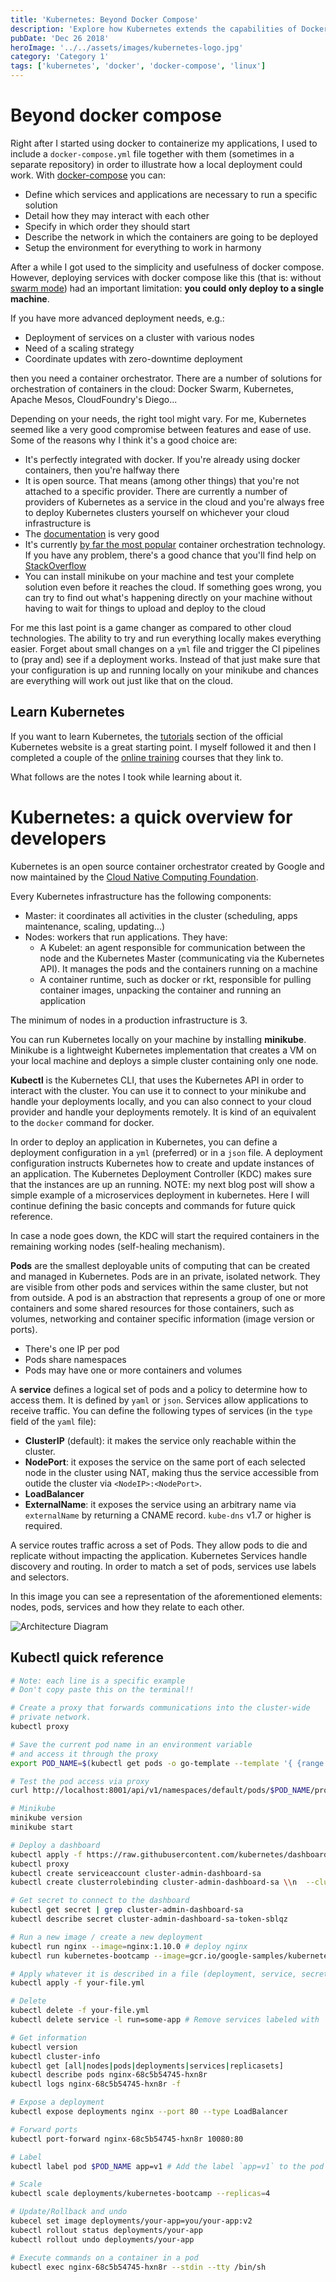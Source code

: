 ```yaml
---
title: 'Kubernetes: Beyond Docker Compose'
description: 'Explore how Kubernetes extends the capabilities of Docker Compose for managing containerized applications at scale.'
pubDate: 'Dec 26 2018'
heroImage: '../../assets/images/kubernetes-logo.jpg'
category: 'Category 1'
tags: ['kubernetes', 'docker', 'docker-compose', 'linux']
---
```


# Beyond docker compose

Right after I started using docker to containerize my applications, I used to include a `docker-compose.yml` file together with them (sometimes in a separate repository) in order to illustrate how a local deployment could work. With [docker-compose](https://docs.docker.com/compose/) you can:

- Define which services and applications are necessary to run a specific solution
- Detail how they may interact with each other
- Specify in which order they should start
- Describe the network in which the containers are going to be deployed
- Setup the environment for everything to work in harmony

After a while I got used to the simplicity and usefulness of docker compose. However, deploying services with docker compose like this (that is: without [swarm mode](https://docs.docker.com/engine/swarm/)) had an important limitation: **you could only deploy to a single machine**.

If you have more advanced deployment needs, e.g.:

- Deployment of services on a cluster with various nodes
- Need of a scaling strategy
- Coordinate updates with zero-downtime deployment

then you need a container orchestrator. There are a number of solutions for orchestration of containers in the cloud: Docker Swarm, Kubernetes, Apache Mesos, CloudFoundry's Diego...

Depending on your needs, the right tool might vary. For me, Kubernetes seemed like a very good compromise between features and ease of use. Some of the reasons why I think it's a good choice are:

- It's perfectly integrated with docker. If you're already using docker containers, then you're halfway there
- It is open source. That means (among other things) that you're not attached to a specific provider. There are currently a number of providers of Kubernetes as a service in the cloud and you're always free to deploy Kubernetes clusters yourself on whichever your cloud infrastructure is
- The [documentation](https://kubernetes.io/docs/home/?path=users&persona=app-developer&level=foundational) is very good
- It's currently [by far the most popular](https://thenewstack.io/data-says-kubernetes-deployment-patterns/) container orchestration technology. If you have any problem, there's a good chance that you'll find help on [StackOverflow](https://stackoverflow.com/questions/tagged/kubernetes)
- You can install minikube on your machine and test your complete solution even before it reaches the cloud. If something goes wrong, you can try to find out what's happening directly on your machine without having to wait for things to upload and deploy to the cloud

For me this last point is a game changer as compared to other cloud technologies. The ability to try and run everything locally makes everything easier. Forget about small changes on a `yml` file and trigger the CI pipelines to (pray and) see if a deployment works. Instead of that just make sure that your configuration is up and running locally on your minikube and chances are everything will work out just like that on the cloud.

## Learn Kubernetes

If you want to learn Kubernetes, the [tutorials](https://kubernetes.io/docs/tutorials/) section of the official Kubernetes website is a great starting point. I myself followed it and then I completed a couple of the [online training](https://kubernetes.io/docs/tutorials/online-training/overview/) courses that they link to.

What follows are the notes I took while learning about it.

# Kubernetes: a quick overview for developers

Kubernetes is an open source container orchestrator created by Google and now maintained by the [Cloud Native Computing Foundation](https://en.wikipedia.org/wiki/Linux_Foundation#Cloud_Native_Computing_Foundation).

Every Kubernetes infrastructure has the following components:

- Master: it coordinates all activities in the cluster (scheduling, apps maintenance, scaling, updating...)
- Nodes: workers that run applications. They have:
  - A Kubelet: an agent responsible for communication between the node and the Kubernetes Master (communicating via the Kubernetes API). It manages the pods and the containers running on a machine
  - A container runtime, such as docker or rkt, responsible for pulling container images, unpacking the container and running an application

The minimum of nodes in a production infrastructure is 3.

You can run Kubernetes locally on your machine by installing **minikube**. Minikube is a lightweight Kubernetes implementation that creates a VM on your local machine and deploys a simple cluster containing only one node.

**Kubectl** is the Kubernetes CLI, that uses the Kubernetes API in order to interact with the cluster. You can use it to connect to your minikube and handle your deployments locally, and you can also connect to your cloud provider and handle your deployments remotely. It is kind of an equivalent to the `docker` command for docker.

In order to deploy an application in Kubernetes, you can define a deployment configuration in a `yml` (preferred) or in a `json` file. A deployment configuration instructs Kubernetes how to create and update instances of an application. The Kubernetes Deployment Controller (KDC) makes sure that the instances are up an running. NOTE: my next blog post will show a simple example of a microservices deployment in kubernetes. Here I will continue defining the basic concepts and commands for future quick reference.

In case a node goes down, the KDC will start the required containers in the remaining working nodes (self-healing mechanism).

**Pods** are the smallest deployable units of computing that can be created and managed in Kubernetes. Pods are in an private, isolated network. They are visible from other pods and services within the same cluster, but not from outside. A pod is an abstraction that represents a group of one or more containers and some shared resources for those containers, such as volumes, networking and container specific information (image version or ports).

- There's one IP per pod
- Pods share namespaces
- Pods may have one or more containers and volumes

A **service** defines a logical set of pods and a policy to determine how to access them. It is defined by `yaml` or `json`. Services allow applications to receive traffic. You can define the following types of services (in the `type` field of the `yaml` file):

- **ClusterIP** (default): it makes the service only reachable within the cluster.
- **NodePort**: it exposes the service on the same port of each selected node in the cluster using NAT, making thus the service accessible from outide the cluster via `<NodeIP>:<NodePort>`.
- **LoadBalancer**
- **ExternalName**: it exposes the service using an arbitrary name via `externalName` by returning a CNAME record. `kube-dns` v1.7 or higher is required.

A service routes traffic across a set of Pods. They allow pods to die and replicate without impacting the application. Kubernetes Services handle discovery and routing. In order to match a set of pods, services use labels and selectors.

In this image you can see a representation of the aforementioned elements: nodes, pods, services and how they relate to each other.

![Architecture Diagram](https://blog.jdonado.com/assets/images/pods-nodes-services.png 'Architecture Diagram')

## Kubectl quick reference

```sh
# Note: each line is a specific example
# Don't copy paste this on the terminal!!

# Create a proxy that forwards communications into the cluster-wide
# private network.
kubectl proxy

# Save the current pod name in an environment variable
# and access it through the proxy
export POD_NAME=$(kubectl get pods -o go-template --template '{ {range .items} } { {.metadata.name} } { {"\n"} } { {end} }')

# Test the pod access via proxy
curl http://localhost:8001/api/v1/namespaces/default/pods/$POD_NAME/proxy/

# Minikube
minikube version
minikube start

# Deploy a dashboard
kubectl apply -f https://raw.githubusercontent.com/kubernetes/dashboard/master/src/deploy/recommended/kubernetes-dashboard.yaml
kubectl proxy
kubectl create serviceaccount cluster-admin-dashboard-sa
kubectl create clusterrolebinding cluster-admin-dashboard-sa \\n  --clusterrole=cluster-admin \\n  --serviceaccount=default:cluster-admin-dashboard-sa

# Get secret to connect to the dashboard
kubectl get secret | grep cluster-admin-dashboard-sa
kubectl describe secret cluster-admin-dashboard-sa-token-sblqz

# Run a new image / create a new deployment
kubectl run nginx --image=nginx:1.10.0 # deploy nginx
kubectl run kubernetes-bootcamp --image=gcr.io/google-samples/kubernetes-bootcamp:v1 --port=8080

# Apply whatever it is described in a file (deployment, service, secret...)
kubectl apply -f your-file.yml

# Delete
kubectl delete -f your-file.yml
kubectl delete service -l run=some-app # Remove services labeled with `run=some-app`

# Get information
kubectl version
kubectl cluster-info
kubectl get [all|nodes|pods|deployments|services|replicasets]
kubectl describe pods nginx-68c5b54745-hxn8r
kubectl logs nginx-68c5b54745-hxn8r -f

# Expose a deployment
kubectl expose deployments nginx --port 80 --type LoadBalancer

# Forward ports
kubectl port-forward nginx-68c5b54745-hxn8r 10080:80

# Label
kubectl label pod $POD_NAME app=v1 # Add the label `app=v1` to the pod `$POD_NAME`

# Scale
kubectl scale deployments/kubernetes-bootcamp --replicas=4

# Update/Rollback and undo
kubecel set image deployments/your-app=you/your-app:v2
kubectl rollout status deployments/your-app
kubectl rollout undo deployments/your-app

# Execute commands on a container in a pod
kubectl exec nginx-68c5b54745-hxn8r --stdin --tty /bin/sh

```
